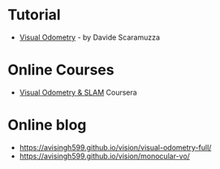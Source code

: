 # Tutorial

* [Visual Odometry](http://rpg.ifi.uzh.ch/visual_odometry_tutorial.html) - by Davide Scaramuzza


# Online Courses
* [Visual Odometry & SLAM](https://www.coursera.org/lecture/stereovision-motion-tracking/visual-odometry-slam-wd5Mk) Coursera

# Online blog

- https://avisingh599.github.io/vision/visual-odometry-full/
- https://avisingh599.github.io/vision/monocular-vo/
